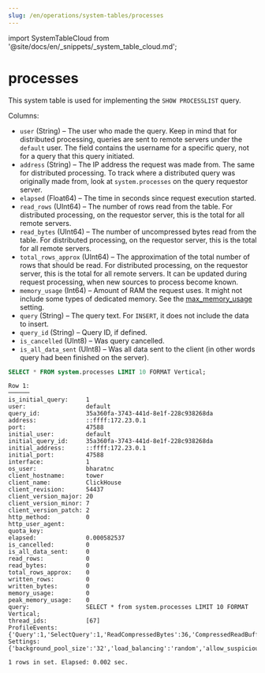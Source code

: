```yaml
---
slug: /en/operations/system-tables/processes
---
```

import SystemTableCloud from '@site/docs/en/_snippets/_system_table_cloud.md';

# processes

<SystemTableCloud/>

This system table is used for implementing the `SHOW PROCESSLIST` query.

Columns:

- `user` (String) – The user who made the query. Keep in mind that for distributed processing, queries are sent to remote servers under the `default` user. The field contains the username for a specific query, not for a query that this query initiated.
- `address` (String) – The IP address the request was made from. The same for distributed processing. To track where a distributed query was originally made from, look at `system.processes` on the query requestor server.
- `elapsed` (Float64) – The time in seconds since request execution started.
- `read_rows` (UInt64) – The number of rows read from the table. For distributed processing, on the requestor server, this is the total for all remote servers.
- `read_bytes` (UInt64) – The number of uncompressed bytes read from the table. For distributed processing, on the requestor server, this is the total for all remote servers.
- `total_rows_approx` (UInt64) – The approximation of the total number of rows that should be read. For distributed processing, on the requestor server, this is the total for all remote servers. It can be updated during request processing, when new sources to process become known.
- `memory_usage` (Int64) – Amount of RAM the request uses. It might not include some types of dedicated memory. See the [max_memory_usage](../../operations/settings/query-complexity.md#settings_max_memory_usage) setting.
- `query` (String) – The query text. For `INSERT`, it does not include the data to insert.
- `query_id` (String) – Query ID, if defined.
- `is_cancelled` (UInt8) – Was query cancelled.
- `is_all_data_sent` (UInt8) – Was all data sent to the client (in other words query had been finished on the server).

```sql
SELECT * FROM system.processes LIMIT 10 FORMAT Vertical;
```

```response
Row 1:
──────
is_initial_query:     1
user:                 default
query_id:             35a360fa-3743-441d-8e1f-228c938268da
address:              ::ffff:172.23.0.1
port:                 47588
initial_user:         default
initial_query_id:     35a360fa-3743-441d-8e1f-228c938268da
initial_address:      ::ffff:172.23.0.1
initial_port:         47588
interface:            1
os_user:              bharatnc
client_hostname:      tower
client_name:          ClickHouse
client_revision:      54437
client_version_major: 20
client_version_minor: 7
client_version_patch: 2
http_method:          0
http_user_agent:
quota_key:
elapsed:              0.000582537
is_cancelled:         0
is_all_data_sent:     0
read_rows:            0
read_bytes:           0
total_rows_approx:    0
written_rows:         0
written_bytes:        0
memory_usage:         0
peak_memory_usage:    0
query:                SELECT * from system.processes LIMIT 10 FORMAT Vertical;
thread_ids:           [67]
ProfileEvents:        {'Query':1,'SelectQuery':1,'ReadCompressedBytes':36,'CompressedReadBufferBlocks':1,'CompressedReadBufferBytes':10,'IOBufferAllocs':1,'IOBufferAllocBytes':89,'ContextLock':15,'RWLockAcquiredReadLocks':1}
Settings:             {'background_pool_size':'32','load_balancing':'random','allow_suspicious_low_cardinality_types':'1','distributed_aggregation_memory_efficient':'1','skip_unavailable_shards':'1','log_queries':'1','max_bytes_before_external_group_by':'20000000000','max_bytes_before_external_sort':'20000000000','allow_introspection_functions':'1'}

1 rows in set. Elapsed: 0.002 sec.
```
